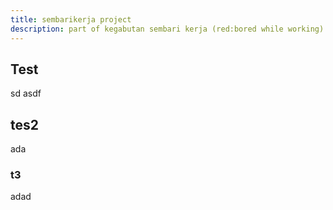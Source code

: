 ```yaml
---
title: sembarikerja project
description: part of kegabutan sembari kerja (red:bored while working)
---
```


## Test

sd
asdf

## tes2

ada

### t3

adad
